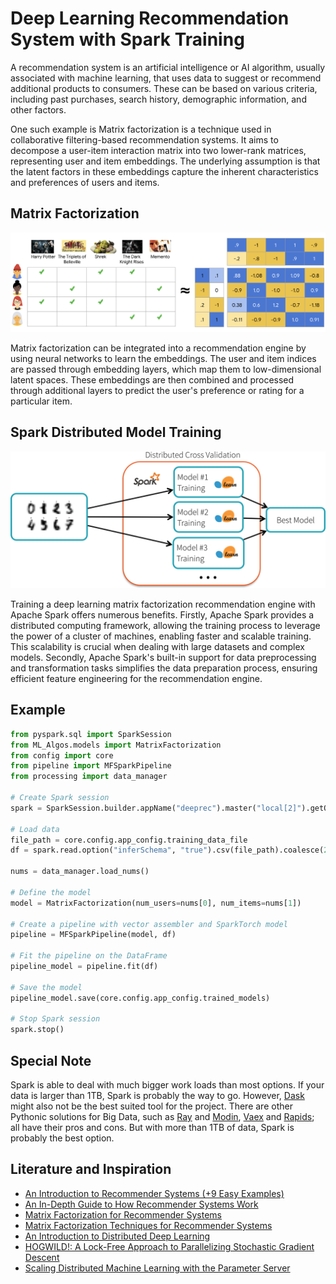 # Deep Learning Recommendation System with Spark Training
A recommendation system is an artificial intelligence or AI algorithm, usually associated with
machine learning, that uses data to suggest or recommend additional products to consumers.
These can be based on various criteria, including past purchases, search history, demographic
information, and other factors.

One such example is Matrix factorization is a technique used in collaborative filtering-based recommendation systems.
It aims to decompose a user-item interaction matrix into two lower-rank matrices, representing
user and item embeddings. The underlying assumption is that the latent factors in these embeddings
capture the inherent characteristics and preferences of users and items.


## Matrix Factorization
![My Image](img/MF.png)

 Matrix factorization can be integrated into a recommendation engine by using neural networks to learn the embeddings.
 The user and item indices are passed through embedding layers, which map them to low-dimensional latent spaces.
 These embeddings are then combined and processed through additional layers to predict the user's preference or
 rating for a particular item.


## Spark Distributed Model Training
![My Image](img/spark.png)


Training a deep learning matrix factorization recommendation engine with Apache Spark offers numerous
benefits. Firstly, Apache Spark provides a distributed computing framework, allowing the training
process to leverage the power of a cluster of machines, enabling faster and scalable training. This
scalability is crucial when dealing with large datasets and complex models. Secondly, Apache Spark's
built-in support for data preprocessing and transformation tasks simplifies the data preparation process,
ensuring efficient feature engineering for the recommendation engine.

## Example

```python
from pyspark.sql import SparkSession
from ML_Algos.models import MatrixFactorization
from config import core
from pipeline import MFSparkPipeline
from processing import data_manager

# Create Spark session
spark = SparkSession.builder.appName("deeprec").master("local[2]").getOrCreate()

# Load data
file_path = core.config.app_config.training_data_file
df = spark.read.option("inferSchema", "true").csv(file_path).coalesce(2)

nums = data_manager.load_nums()

# Define the model
model = MatrixFactorization(num_users=nums[0], num_items=nums[1])

# Create a pipeline with vector assembler and SparkTorch model
pipeline = MFSparkPipeline(model, df)

# Fit the pipeline on the DataFrame
pipeline_model = pipeline.fit(df)

# Save the model
pipeline_model.save(core.config.app_config.trained_models)

# Stop Spark session
spark.stop()
```

## Special Note
Spark is able to deal with much bigger work loads than most options. If your data is larger than 1TB,
Spark is probably the way to go. However, [Dask](https://www.dask.org/) might also not be the best
suited tool for the project. There are other Pythonic solutions for Big Data, such as [Ray](https://www.ray.io/) and
[Modin](https://modin.readthedocs.io/en/stable/), [Vaex](https://vaex.io/) and [Rapids](https://rapids.ai/); all have their
pros and cons. But with more than 1TB of data, Spark is probably the best option.

## Literature and Inspiration
* [An Introduction to Recommender Systems (+9 Easy Examples)](https://www.iteratorshq.com/blog/an-introduction-recommender-systems-9-easy-examples/)
* [An In-Depth Guide to How Recommender Systems Work](https://builtin.com/data-science/recommender-systems)
* [Matrix Factorization for Recommender Systems](https://www.diva-portal.org/smash/get/diva2:633561/FULLTEXT01.pdf)
* [Matrix Factorization Techniques for Recommender Systems](https://www.asc.ohio-state.edu/statistics/dmsl//Koren_2009.pdf)
* [An Introduction to Distributed Deep Learning](http://seba1511.net/dist_blog/)
* [HOGWILD!: A Lock-Free Approach to Parallelizing Stochastic Gradient Descent](https://arxiv.org/pdf/1106.5730.pdf)
* [Scaling Distributed Machine Learning with the Parameter Server](https://www.cs.cmu.edu/~muli/file/parameter_server_osdi14.pdf)
